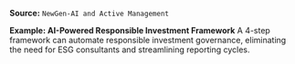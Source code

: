 **Source:** `NewGen-AI and Active Management`

**Example: AI-Powered Responsible Investment Framework**
A 4-step framework can automate responsible investment governance, eliminating the need for ESG consultants and streamlining reporting cycles.
